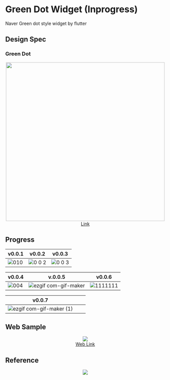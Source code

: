# Green Dot Widget (Inprogress)

Naver Green dot style widget by flutter

## Design Spec

### Green Dot

<div align="center">
    <img src="https://developers.naver.com/proxyapi/rawgit/naver/clova-client-developer-guide/document/ko-KR/Design/UI/VoiceUserInterface/Page_Visual_1_Copy_2.png" width="500">
</div>
<div align="center">
   <A href="https://developers.naver.com/docs/clova/client/Design/UI/Voice_User_Interface.md#GreenDot">Link</A>
</div>

## Progress

<div align="center">

|v0.0.1|v0.0.2|v0.0.3|
|------|---|------|
|![010](https://user-images.githubusercontent.com/35194820/99490550-69709900-29ad-11eb-8d76-644199601a68.gif)|![0 0 2](https://user-images.githubusercontent.com/35194820/99964676-05980700-2dd7-11eb-8e98-38e012dc38f3.gif)|![0 0 3](https://user-images.githubusercontent.com/35194820/100101069-17e07680-2ea5-11eb-9e93-045e93fe60f5.gif)|

|v0.0.4|v.0.0.5|v0.0.6|
|------|---|------|
|![004](https://user-images.githubusercontent.com/35194820/100533849-4fa44100-324c-11eb-8c37-a07180c622de.gif)|![ezgif com-gif-maker](https://user-images.githubusercontent.com/35194820/100561251-ad439680-32fb-11eb-9d94-1fb687e1555f.gif)|![1111111](https://user-images.githubusercontent.com/35194820/113716914-072eef80-9726-11eb-9b65-c35f8b47dfac.gif)|

|v0.0.7|||
|------|---|------|
|![ezgif com-gif-maker (1)](https://user-images.githubusercontent.com/35194820/114135376-1e4b2880-9944-11eb-9b5f-3da4e9fe3173.gif)|||

</div>

## Web Sample

<div align="center">
    <img src="https://user-images.githubusercontent.com/35194820/113992970-eb932880-988e-11eb-8464-69a0145d3e08.png">
</a>
</div>

<div align="center">
   <A href="https://origogi.github.io/Naver-Green-Dot-Widget/#/">Web Link</A>
</div>


## Reference

<div align="center">
    <img src="https://user-images.githubusercontent.com/35194820/99392824-b0b04880-291f-11eb-9b18-898897fdd109.gif">
</div>
